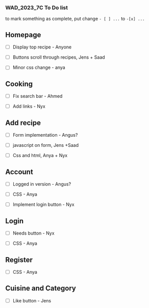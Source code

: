 ### WAD_2023_7C To Do list
to mark something as complete, put change `- [ ] ...` to `-[x] ...`


## Homepage

- [ ] Display top recipe - Anyone

- [ ] Buttons scroll through recipes, Jens + Saad

- [ ] Minor css change - anya

## Cooking

- [ ] Fix search bar - Ahmed

- [ ] Add links - Nyx

## Add recipe 

- [ ] Form implementation - Angus?

- [ ] javascript on form, Jens +Saad

- [ ] Css and html, Anya + Nyx

## Account 

- [ ] Logged in version - Angus?

- [ ] CSS - Anya

- [ ] Implement login button - Nyx

## Login

- [ ] Needs button - Nyx

- [ ] CSS - Anya

## Register 

- [ ] CSS - Anya

## Cuisine and Category

- [ ] Like button - Jens 
